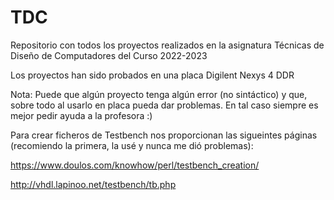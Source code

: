# TDC
Repositorio con todos los proyectos realizados en la asignatura Técnicas de Diseño de Computadores del Curso 2022-2023

Los proyectos han sido probados en una placa Digilent Nexys 4 DDR

Nota: Puede que algún proyecto tenga algún error (no sintáctico) y que, sobre todo al usarlo en placa pueda dar problemas. En tal caso siempre es mejor pedir ayuda a la profesora :)

Para crear ficheros de Testbench nos proporcionan las sigueintes páginas (recomiendo la primera, la usé y nunca me dió problemas):

https://www.doulos.com/knowhow/perl/testbench_creation/


http://vhdl.lapinoo.net/testbench/tb.php
